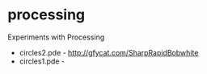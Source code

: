 processing
==========

Experiments with Processing

* circles2.pde - http://gfycat.com/SharpRapidBobwhite
* circles1.pde -
